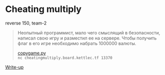 # Cheating multiply

reverse 150, team-2

> Неопытный программист, мало чего смыслящий в безопасности, написал свою игру и разместил ее на сервере. 
> Чтобы получить флаг в его игре необходимо набрать 1000000 валюты.
>
> [copygame.py](attachments/copygame.py)  
> `nc cheatingmultiply.board.kettlec.tf 13370`

[Write-up](WRITEUP.md)
